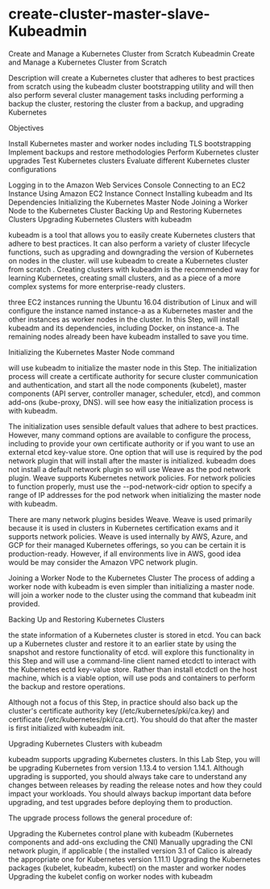 # create-cluster-master-slave-Kubeadmin
Create and Manage a Kubernetes Cluster from Scratch Kubeadmin
Create and Manage a Kubernetes Cluster from Scratch

Description
will create a Kubernetes cluster that adheres to best practices from scratch using the kubeadm cluster bootstrapping utility and will then also perform several cluster management tasks including performing a backup the cluster, restoring the cluster from a backup, and upgrading Kubernetes


 Objectives

Install Kubernetes master and worker nodes including TLS bootstrapping
Implement backups and restore methodologies
Perform Kubernetes cluster upgrades
Test Kubernetes clusters
Evaluate different Kubernetes cluster configurations
 
Logging in to the Amazon Web Services Console
Connecting to an EC2 Instance Using Amazon EC2 Instance Connect
Installing kubeadm and Its Dependencies
Initializing the Kubernetes Master Node
Joining a Worker Node to the Kubernetes Cluster
Backing Up and Restoring Kubernetes Clusters
Upgrading Kubernetes Clusters with kubeadm



kubeadm is a tool that allows you to easily create Kubernetes clusters that adhere to best practices. It can also perform a variety of cluster lifecycle functions, such as upgrading and downgrading the version of Kubernetes on nodes in the cluster.  will use kubeadm to create a Kubernetes cluster from scratch . Creating clusters with kubeadm is the recommended way for learning Kubernetes, creating small clusters, and as a piece of a more complex systems for more enterprise-ready clusters.

 three EC2 instances running the Ubuntu 16.04 distribution of Linux and will configure the instance named instance-a as a Kubernetes master and the other instances as worker nodes in the cluster. In this  Step,  will install kubeadm and its dependencies, including Docker, on instance-a. The remaining nodes already been have kubeadm installed to save you time.

Initializing the Kubernetes Master Node
command 

 will use kubeadm to initialize the master node in this Step. The initialization process will create a certificate authority for secure cluster communication and authentication, and start all the node components (kubelet), master components (API server, controller manager, scheduler, etcd), and common add-ons (kube-proxy, DNS).  will see how easy the initialization process is with kubeadm. 

The initialization uses sensible default values that adhere to best practices. However, many command options are available to configure the process, including   to provide your own certificate authority or if you want to use an external etcd key-value store. One option that  will use is required by the pod network plugin that  will install after the master is initialized. kubeadm does not install a default network plugin so will use Weave as the pod network plugin. Weave supports Kubernetes network policies. For network policies to function properly,  must use the --pod-network-cidr option to specify a range of IP addresses for the pod network when initializing the master node with kubeadm. 

There are many network plugins besides Weave. Weave is used primarily because it is used in clusters in Kubernetes certification exams and it supports network policies. Weave is used internally by AWS, Azure, and GCP for their managed Kubernetes offerings, so you can be certain it is production-ready. However, if all environments live in AWS, good idea would be may consider the Amazon VPC network plugin.

 Joining a Worker Node to the Kubernetes Cluster
The process of adding a worker node with kubeadm is even simpler than initializing a master node.  will join a worker node to the cluster using the command that kubeadm init provided.

Backing Up and Restoring Kubernetes Clusters 

the state information of a Kubernetes cluster is stored in etcd. You can back up a Kubernetes cluster and restore it to an earlier state by using the snapshot and restore functionality of etcd.  will explore this functionality in this  Step and will use a command-line client named etcdctl to interact with the Kubernetes ectd key-value store. Rather than install etcdctl on the host machine, which is a viable option,  will use pods and containers to perform the backup and restore operations.

Although not a focus of this  Step, in practice  should also back up the cluster's certificate authority key (/etc/kubernetes/pki/ca.key) and certificate (/etc/kubernetes/pki/ca.crt). You should do that after the master is first initialized with kubeadm init.

Upgrading Kubernetes Clusters with kubeadm

kubeadm supports upgrading Kubernetes clusters. In this Lab Step, you will be upgrading Kubernetes from version 1.13.4 to version 1.14.1. Although upgrading is supported, you should always take care to understand any changes between releases by reading the release notes and how they could impact your workloads. You should always backup important data before upgrading, and test upgrades before deploying them to production.

The upgrade process follows the general procedure of:

Upgrading the Kubernetes control plane with kubeadm (Kubernetes components and add-ons excluding the CNI)
Manually upgrading the CNI network plugin, if applicable ( the installed version 3.1 of Calico is already the appropriate one for Kubernetes version 1.11.1)
Upgrading the Kubernetes packages (kubelet, kubeadm, kubectl) on the master and worker nodes
Upgrading the kubelet config on worker nodes with kubeadm

